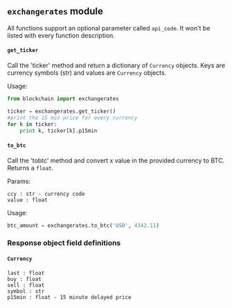 ## `exchangerates` module

All functions support an optional parameter called `api_code`. It won't be listed with every function description.

#### `get_ticker`
Call the 'ticker' method and return a dictionary of `Currency` objects. Keys are currency symbols (str) and values are `Currency` objects.


Usage:
```python
from blockchain import exchangerates

ticker = exchangerates.get_ticker()
#print the 15 min price for every currency
for k in ticker:
	print k, ticker[k].p15min
```

#### `to_btc`
Call the 'tobtc' method and convert x value in the provided currency to BTC. Returns a `float`.

Params:
```
ccy : str - currency code
value : float
```

Usage:
```python
btc_amount = exchangerates.to_btc('USD', 4342.11)
```

### Response object field definitions

#### `Currency`

```
last : float
buy : float
sell : float
symbol : str
p15min : float - 15 minute delayed price
```
